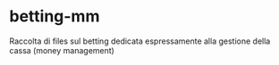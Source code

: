 # betting-mm
Raccolta di files sul betting dedicata espressamente alla gestione della cassa (money management)
